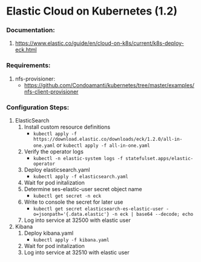 # Elastic Cloud on Kubernetes (1.2)
### Documentation:
1. https://www.elastic.co/guide/en/cloud-on-k8s/current/k8s-deploy-eck.html

### Requirements:
1. nfs-provisioner:
    - https://github.com/Condoamanti/kubernetes/tree/master/examples/nfs-client-provisioner
### Configuration Steps:
1. ElasticSearch
    1. Install custom resource definitions
        - `kubectl apply -f https://download.elastic.co/downloads/eck/1.2.0/all-in-one.yaml` or `kubectl apply -f all-in-one.yaml`
    2. Verify the operator logs
        - `kubectl -n elastic-system logs -f statefulset.apps/elastic-operator`
    3. Deploy elasticsearch.yaml
        - `kubectl apply -f elasticsearch.yaml`
    4. Wait for pod initalization
    5. Determine ses-elastic-user secret object name
        - `kubectl get secret -n eck`
    6. Write to console the secret for later use
        - `kubectl get secret elasticsearch-es-elastic-user -o=jsonpath='{.data.elastic'} -n eck | base64 --decode; echo`
    7. Log into service at 32500 with elastic user 
2. Kibana
    1. Deploy kibana.yaml
        - `kubectl apply -f kibana.yaml`
    2. Wait for pod initalization
    3. Log into service at 32510 with elastic user